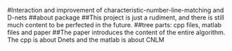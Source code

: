 #Interaction and improvement of characteristic-number-line-matching and D-nets
##about package
##This project is just a rudiment, and there is still much content to be perfected in the future.
##tree parts: cpp files, matlab files and paper
##The paper introduces the content of the entire algorithm. The cpp is about Dnets and the matlab is about CNLM

